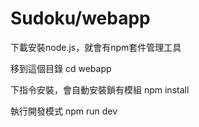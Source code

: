 # Sudoku/webapp
下載安裝node.js，就會有npm套件管理工具

移到這個目錄
cd webapp

下指令安裝，會自動安裝鎖有模組
npm install

執行開發模式
npm run dev
